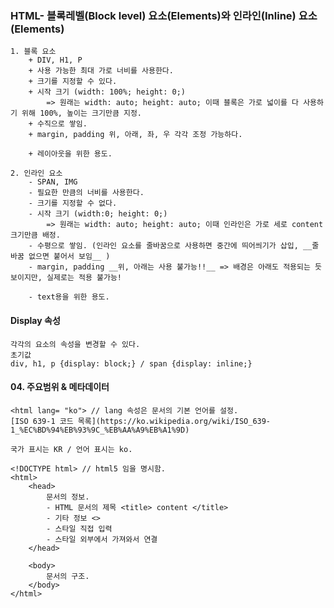 ### HTML- 블록레벨(Block level) 요소(Elements)와 인라인(Inline) 요소(Elements)

    1. 블록 요소
        + DIV, H1, P
        + 사용 가능한 최대 가로 너비를 사용한다.
        + 크기를 지정할 수 있다.
        + 시작 크기 (width: 100%; height: 0;)
            => 원래는 width: auto; height: auto; 이때 블록은 가로 넓이를 다 사용하기 위해 100%, 높이는 크기만큼 지정.
        + 수직으로 쌓임.
        + margin, padding 위, 아래, 좌, 우 각각 조정 가능하다.

        + 레이아웃을 위한 용도.
    
    2. 인라인 요소
        - SPAN, IMG
        - 필요한 만큼의 너비를 사용한다.
        - 크기를 지정할 수 없다.
        - 시작 크기 (width:0; height: 0;)
            => 원래는 width: auto; height: auto; 이때 인라인은 가로 세로 content 크기만큼 배정.
        - 수평으로 쌓임. (인라인 요소를 줄바꿈으로 사용하면 중간에 띄어씌기가 삽입, __줄바꿈 없으면 붙어서 보임__ )
        - margin, padding __위, 아래는 사용 불가능!!__ => 배경은 아래도 적용되는 듯 보이지만, 실제로는 적용 불가능!

        - text용을 위한 용도.


#### Display 속성

    각각의 요소의 속성을 변경할 수 있다. 
    초기값
    div, h1, p {display: block;} / span {display: inline;}

#### 04. 주요범위 & 메타데이터

    <html lang= "ko"> // lang 속성은 문서의 기본 언어를 설정.
    [ISO 639-1 코드 목록](https://ko.wikipedia.org/wiki/ISO_639-1_%EC%BD%94%EB%93%9C_%EB%AA%A9%EB%A1%9D)

    국가 표시는 KR / 언어 표시는 ko.

    <!DOCTYPE html> // html5 임을 명시함. 
    <html>
        <head>
            문서의 정보.
            - HTML 문서의 제목 <title> content </title>
            - 기타 정보 <>
            - 스타일 직접 입력
            - 스타일 외부에서 가져와서 연결
        </head>

        <body>
            문서의 구조.
        </body>
    </html>
    
